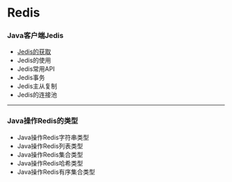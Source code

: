 # Redis

### Java客户端Jedis
* [Jedis的获取](https://github.com/Cynaith/Redis/blob/master/src/main/java/com/ly/redis/Jedis/getJedis.md)
* Jedis的使用
* Jedis常用API
* Jedis事务
* Jedis主从复制
* Jedis的连接池
---
### Java操作Redis的类型
* Java操作Redis字符串类型
* Java操作Redis列表类型
* Java操作Redis集合类型
* Java操作Redis哈希类型
* Java操作Redis有序集合类型

